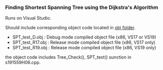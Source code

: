 ### Finding Shortest Spanning Tree using  the Dijkstra's Algorithm

Runs on Visual Studio.

Should include corresponding object code located in [obj folder](/obj).

- SPT_test_D.obj     : Debug mode compiled object file (x86, VS17 or VS19)
- SPT_test_R17.obj : Release mode compiled object file (x86, VS17 only)
- SPT_test_R19.obj : Release mode compiled object file (x86, VS19 only)

the object code includes Tree_Check(), SPT_test() sunction in s191559H06.cpp. 
